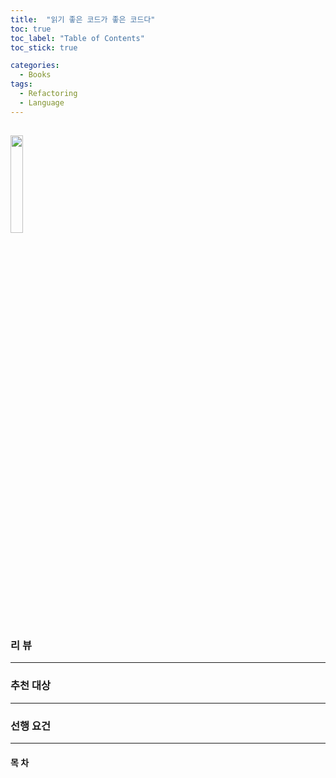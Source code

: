 ```yaml
---
title:  "읽기 좋은 코드가 좋은 코드다"
toc: true
toc_label: "Table of Contents"
toc_stick: true

categories:
  - Books
tags:
  - Refactoring
  - Language
---
```


<a href="https://www.aladin.co.kr/shop/wproduct.aspx?ItemId=16108252"><img src="https://image.aladin.co.kr/product/1610/82/cover500/897914914x_1.jpg" width="20%"></a>
---
### 리 뷰  


---
### 추천 대상   

---
### 선행 요건

---
#### 목 차